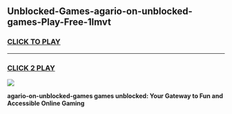 
## Unblocked-Games-agario-on-unblocked-games-Play-Free-1lmvt
<h3>
<a href="https://premium76.site?title=agario-on-unblocked-games&ref=18A">CLICK TO PLAY</a></h3>
<hr>

<h3>
<a href="https://premium76.site?title=agario-on-unblocked-games&ref=18A">CLICK 2 PLAY</a>
  
</h3>

<a href="https://premium76.site?title=agario-on-unblocked-games&ref=18A"><img src="https://clearcache.store/games.png"></a>


**agario-on-unblocked-games games unblocked: Your Gateway to Fun and Accessible Online Gaming**

